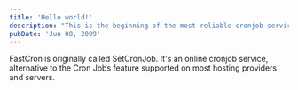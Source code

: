 ```yaml
---
title: 'Hello world!'
description: "This is the beginning of the most reliable cronjob service"
pubDate: 'Jun 08, 2009'
---
```


FastCron is originally called SetCronJob.
It's an online cronjob service, alternative to the Cron Jobs feature supported on most hosting providers and servers.
